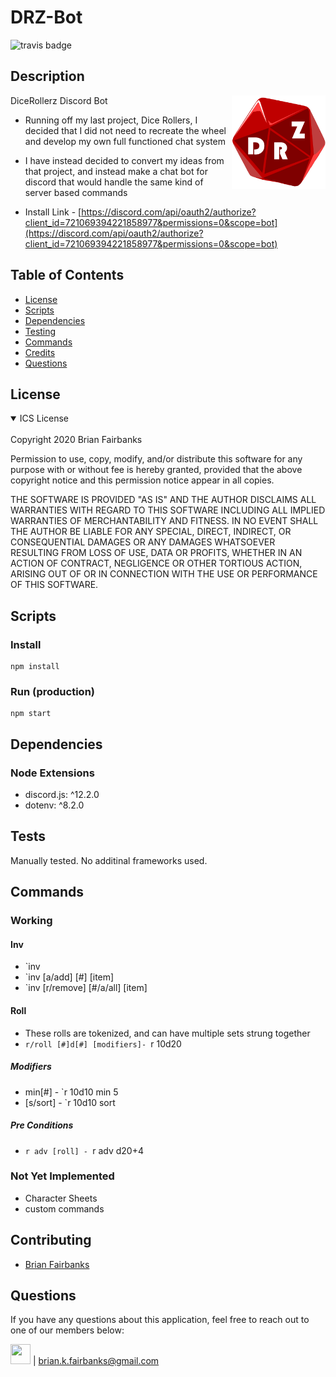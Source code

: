 # DRZ-Bot
![travis badge](https://img.shields.io/travis/Brian-Fairbanks/TV-Tracker)

## Description
<img src="https://raw.githubusercontent.com/Brian-Fairbanks/DiceRollerz/master/client/public/icons/DRZ.png" align="right" alt="Dice Rollerz Logo by Brian Fairbanks" width="150" height="150">
DiceRollerz Discord Bot

- Running off my last project, Dice Rollers, I decided that I did not need to recreate the wheel and develop my own full functioned chat system
- I have instead decided to convert my ideas from that project, and instead make a chat bot for discord that would handle the same kind of server based commands

- Install Link - [https://discord.com/api/oauth2/authorize?client_id=721069394221858977&permissions=0&scope=bot](https://discord.com/api/oauth2/authorize?client_id=721069394221858977&permissions=0&scope=bot)


## Table of Contents
* [License](#license)
* [Scripts](#Scripts)
* [Dependencies](#dependencies)
* [Testing](#tests)
* [Commands](#commands)
* [Credits](#contributing)
* [Questions](#questions)

## License

<details open>
<summary>ICS License</summary>
<br>
Copyright 2020 Brian Fairbanks

Permission to use, copy, modify, and/or distribute this software for any purpose with or without fee is hereby granted, provided that the above copyright notice and this permission notice appear in all copies.

THE SOFTWARE IS PROVIDED "AS IS" AND THE AUTHOR DISCLAIMS ALL WARRANTIES WITH REGARD TO THIS SOFTWARE INCLUDING ALL IMPLIED WARRANTIES OF MERCHANTABILITY AND FITNESS. IN NO EVENT SHALL THE AUTHOR BE LIABLE FOR ANY SPECIAL, DIRECT, INDIRECT, OR CONSEQUENTIAL DAMAGES OR ANY DAMAGES WHATSOEVER RESULTING FROM LOSS OF USE, DATA OR PROFITS, WHETHER IN AN ACTION OF CONTRACT, NEGLIGENCE OR OTHER TORTIOUS ACTION, ARISING OUT OF OR IN CONNECTION WITH THE USE OR PERFORMANCE OF THIS SOFTWARE.
</details>


## Scripts
### Install
    npm install
### Run (production)
    npm start

## Dependencies

### Node Extensions
* discord.js: ^12.2.0
* dotenv: ^8.2.0

## Tests
Manually tested.  No additinal frameworks used.

## Commands
### Working
#### Inv
-   `inv
-   `inv [a/add] [#] [item]
-   `inv [r/remove] [#/a/all] [item]
#### Roll
-  These rolls are tokenized, and can have multiple sets strung together
  -   `r/roll [#]d[#] [modifiers]- `r 10d20
##### Modifiers
-  min[#] - `r 10d10 min 5
-  [s/sort] - `r 10d10 sort

##### Pre Conditions
- `r adv [roll] - `r adv d20+4

### Not Yet Implemented
- Character Sheets
- custom commands

## Contributing
* [Brian Fairbanks](https://github.com/Brian-Fairbanks)




## Questions
If you have any questions about this application, feel free to reach out to one of our members below:

<img src="https://avatars0.githubusercontent.com/u/59707181?v=4" height="32" width="32"> | brian.k.fairbanks@gmail.com
